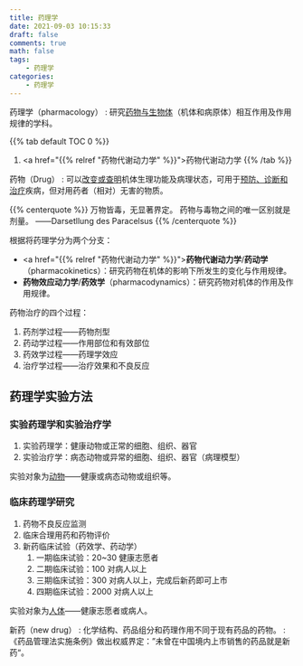 ```yaml
---
title: 药理学
date: 2021-09-03 10:15:33
draft: false
comments: true
math: false
tags:
    - 药理学
categories:
    - 药理学
---
```


药理学（pharmacology）
: 研究<ins>药物与生物体</ins>（机体和病原体）相互作用及作用规律的学科。

<!--more-->

{{% tab default TOC 0 %}}
1. <a href="{{% relref "药物代谢动力学" %}}">药物代谢动力学</a>
{{% /tab %}}

药物（Drug）
: 可以<ins>改变或查明</ins>机体生理功能及病理状态，可用于<ins>预防、诊断和治疗</ins>疾病，但对用药者（相对）无害的物质。

{{% centerquote %}}
万物皆毒，无显著界定。
药物与毒物之间的唯一区别就是剂量。
——Darsetllung des Paracelsus
{{% /centerquote %}}

根据将药理学分为两个分支：
- <a href="{{% relref "药物代谢动力学" %}}">**药物代谢动力学**/**药动学**</a>（pharmacokinetics）：研究药物在机体的影响下所发生的变化与作用规律。
- **药物效应动力学**/**药效学**（pharmacodynamics）：研究药物对机体的作用及作用规律。

药物治疗的四个过程：
1. 药剂学过程——药物剂型
2. 药动学过程——作用部位和有效部位
3. 药效学过程——药理学效应
4. 治疗学过程——治疗效果和不良反应

## 药理学实验方法

### 实验药理学和实验治疗学

1. 实验药理学：健康动物或正常的细胞、组织、器官
2. 实验治疗学：病态动物或异常的细胞、组织、器官（病理模型）

实验对象为<ins>动物</ins>——健康或病态动物或组织等。

### 临床药理学研究

1. 药物不良反应监测
2. 临床合理用药和药物评价
3. 新药临床试验（药效学、药动学）
    1. 一期临床试验：20\~30 健康志愿者
    2. 二期临床试验：100 对病人以上
    3. 三期临床试验：300 对病人以上，完成后新药即可上市
    4. 四期临床试验：2000 对病人以上

实验对象为<ins>人体</ins>——健康志愿者或病人。

新药（new drug）
: 化学结构、药品组分和药理作用不同于现有药品的药物。
: 《药品管理法实施条例》做出权威界定：”未曾在中国境内上市销售的药品就是新药“。


